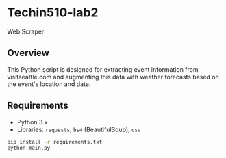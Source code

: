 # Techin510-lab2
Web Scraper

## Overview
This Python script is designed for extracting event information from visitseattle.com and augmenting this data with weather forecasts based on the event's location and date.

## Requirements
- Python 3.x
- Libraries: `requests`, `bs4` (BeautifulSoup), `csv`


```bash
pip install -r requirements.txt
python main.py
